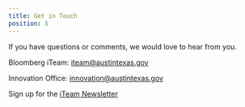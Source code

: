 ```yaml
---
title: Get in Touch
position: 5
---
```


If you have questions or comments, we would love to hear from you.

Bloomberg iTeam: [iteam@austintexas.gov](mailto:iteam@austintexas.gov)

Innovation Office: [innovation@austintexas.gov](mailto:innovation@austintexas.gov)

Sign up for the [iTeam Newsletter](http://bloomfire.us13.list-manage2.com/subscribe?u=678694b9c50a30030139046e4&id=bc680a7caa)





